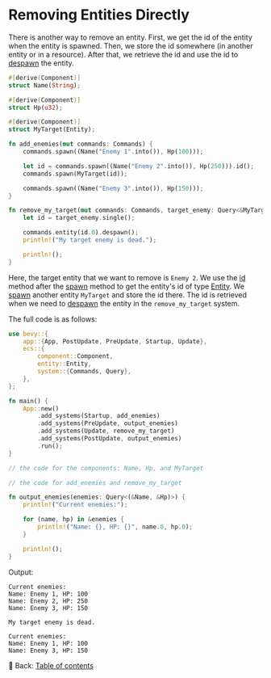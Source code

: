 # Removing Entities Directly

There is another way to remove an entity.
First, we get the id of the entity when the entity is spawned.
Then, we store the id somewhere (in another entity or in a resource).
After that, we retrieve the id and use the id to [despawn](https://docs.rs/bevy/latest/bevy/ecs/system/struct.EntityCommands.html#method.despawn) the entity.

```rust
#[derive(Component)]
struct Name(String);

#[derive(Component)]
struct Hp(u32);

#[derive(Component)]
struct MyTarget(Entity);

fn add_enemies(mut commands: Commands) {
    commands.spawn((Name("Enemy 1".into()), Hp(100)));

    let id = commands.spawn((Name("Enemy 2".into()), Hp(250))).id();
    commands.spawn(MyTarget(id));

    commands.spawn((Name("Enemy 3".into()), Hp(150)));
}

fn remove_my_target(mut commands: Commands, target_enemy: Query<&MyTarget>) {
    let id = target_enemy.single();

    commands.entity(id.0).despawn();
    println!("My target enemy is dead.");

    println!();
}
```

Here, the target entity that we want to remove is `Enemy 2`.
We use the [id](https://docs.rs/bevy/latest/bevy/ecs/system/struct.EntityCommands.html#method.id) method after the [spawn](https://docs.rs/bevy/latest/bevy/ecs/system/struct.Commands.html#method.spawn) method to get the entity's id of type [Entity](https://docs.rs/bevy/latest/bevy/ecs/entity/struct.Entity.html).
We [spawn](https://docs.rs/bevy/latest/bevy/ecs/system/struct.Commands.html#method.spawn) another entity `MyTarget` and store the id there.
The id is retrieved when we need to [despawn](https://docs.rs/bevy/latest/bevy/ecs/system/struct.EntityCommands.html#method.despawn) the entity in the `remove_my_target` system.

The full code is as follows:

```rust
use bevy::{
    app::{App, PostUpdate, PreUpdate, Startup, Update},
    ecs::{
        component::Component,
        entity::Entity,
        system::{Commands, Query},
    },
};

fn main() {
    App::new()
        .add_systems(Startup, add_enemies)
        .add_systems(PreUpdate, output_enemies)
        .add_systems(Update, remove_my_target)
        .add_systems(PostUpdate, output_enemies)
        .run();
}

// the code for the components: Name, Hp, and MyTarget

// the code for add_enemies and remove_my_target

fn output_enemies(enemies: Query<(&Name, &Hp)>) {
    println!("Current enemies:");

    for (name, hp) in &enemies {
        println!("Name: {}, HP: {}", name.0, hp.0);
    }

    println!();
}
```

Output:

```text
Current enemies:
Name: Enemy 1, HP: 100
Name: Enemy 2, HP: 250
Name: Enemy 3, HP: 150

My target enemy is dead.

Current enemies:
Name: Enemy 1, HP: 100
Name: Enemy 3, HP: 150

```

<!-- :arrow_right:  Next:  -->

:blue_book: Back: [Table of contents](./../README.md)
